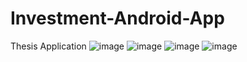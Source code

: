 # Investment-Android-App
Thesis Application 
![image](https://github.com/Andreea-Mirela/Investment-Android-App/assets/111393279/853017a5-8bad-4308-b9a0-519b698f021f)
![image](https://github.com/Andreea-Mirela/Investment-Android-App/assets/111393279/81ae0b60-d4a3-4f45-9df1-eefb20bbd14c)
![image](https://github.com/Andreea-Mirela/Investment-Android-App/assets/111393279/253b19a1-3602-4158-925c-e0967dbf52ab)
![image](https://github.com/Andreea-Mirela/Investment-Android-App/assets/111393279/1db401db-92b7-48f8-b26a-ff108a80dda2)
